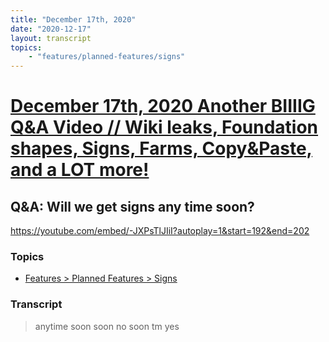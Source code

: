 ```yaml
---
title: "December 17th, 2020"
date: "2020-12-17"
layout: transcript
topics: 
    - "features/planned-features/signs"
---
```

# [December 17th, 2020 Another BIIIIG Q&A Video // Wiki leaks, Foundation shapes, Signs, Farms, Copy&Paste, and a LOT more!](../2020-12-17.md)
## Q&A: Will we get signs any time soon?
https://youtube.com/embed/-JXPsTlJIiI?autoplay=1&start=192&end=202
### Topics
* [Features > Planned Features > Signs](../topics/features/planned-features/signs.md)

### Transcript

> anytime soon
> soon no soon tm
> yes
